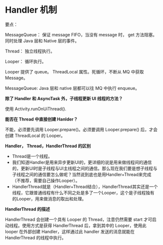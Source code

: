# Handler 机制

要点： 

MessageQueue： 保证 message FIFO，当没有 message 时， get 方法阻塞。 同时处理 Java 层和 Native 层的事件。

Thread： 独立线程执行。

Looper： 循环执行。

Looper 提供了 queue。 ThreadLocal 属性。死循环，不断从 MQ 中获取 Message。

MessageQueue: Java 层和 native 层都可以往 MQ 中执行 enqueue。  

**除了 Handler 和 AsyncTask 外，子线程更新 UI 线程的方法？**

使用 Activity.runOnUiThread().

**能否在 Thread 中直接创建 Hanlder？**

不能，必须要先调用 Looper.prepare()。必须要调用 Looper.prepare() 后，才会创建 ThreadLocal 的 Looper。

**Handler， Thread，HandlerThread 的区别**

* Thread是一个线程。
* 我们知道Handler是用来异步更新UI的，更详细的说是用来做线程间的通信的，更新UI时是子线程与UI主线程之间的通信。那么现在我们要是想子线程与子线程之间的通信要怎么做呢？当然说到底也是用Handler+Thread来完成（不推荐，需要自己操作Looper）。
* HandlerThread就是（Handler+Thread结合），HandlerThread其实还是一个线程，它跟普通线程有什么不同之处是多了一个Looper，这个是子线程独有的Looper，用来做消息的取出和处理。

**HandlerThread 的描述**

HandlerThread 会创建一个具有 Looper 的 Thread，注意仍然需要 start 才可启动线程。使用方式是获得 HandlerThread 后，拿到其中的 Looper，使用此 looper 在外部创建 Handler，这样通过此 handler 发送的消息就能在 HandlerThread 的线程中执行。
